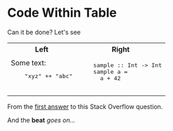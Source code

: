 # Code Within Table

Can it be done?  Let's see

<table>
  <tr>
    <th>Left</th><th>Right</th>
  </tr>
  <tr>
  <td>Some text:
    <pre lang="haskell">
    "xyz" ++ "abc"
    </pre>
  </td>
  <td>
    <pre lang="haskell">
    sample :: Int -> Int
    sample a =
      a + 42
    </pre>
  </td>
  </tr>
  </table>
  
From the [first answer](https://stackoverflow.com/questions/21878143/github-markdown-syntax-highlight-of-code-blocks-in-the-table-cell/29981184#29981184) to this Stack Overflow question.
  
  And the **beat** _goes on..._
  
